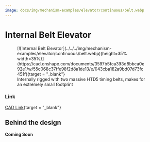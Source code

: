 ```yaml
---
image: docs/img/mechanism-examples/elevator/continuous/belt.webp
---
```


# Internal Belt Elevator

<figure markdown="span">
[![Internal Belt Elevator](../../../img/mechanism-examples/elevator/continuous/belt.webp){height=35% width=35%}](https://cad.onshape.com/documents/3597b5fca393d8bbca0e92e1/w/55c068c37ffe98f2d8a1de13/e/043cba182a9bd07d73fc451f){target = "_blank"}
<figcaption>Internally rigged with two massive HTD5 timing belts, makes for an extremely small footprint</figcaption>
</figure>

### Link

[CAD Link](https://cad.onshape.com/documents/3597b5fca393d8bbca0e92e1/w/55c068c37ffe98f2d8a1de13/e/043cba182a9bd07d73fc451f){target = "_blank"}

## Behind the design
**Coming Soon**

<br>
